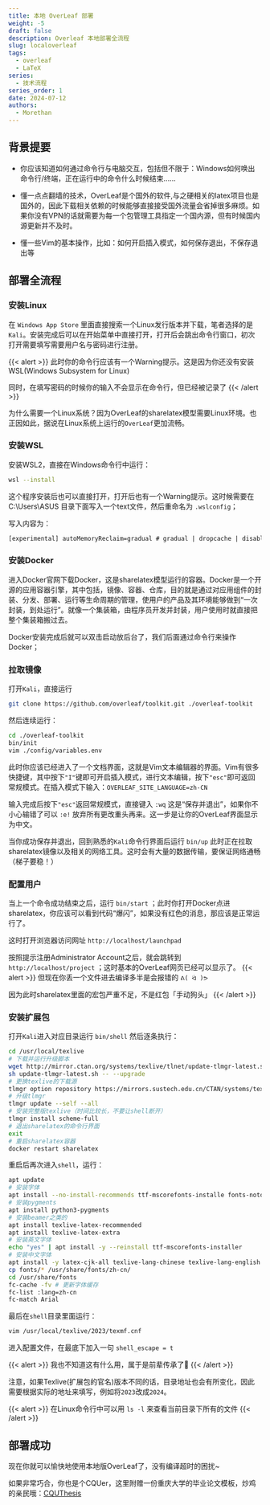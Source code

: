 ```yaml
---
title: 本地 OverLeaf 部署
weight: -5
draft: false
description: Overleaf 本地部署全流程
slug: localoverleaf
tags:
  - overleaf
  - LaTeX
series:
  - 技术流程
series_order: 1
date: 2024-07-12
authors:
  - Morethan
---
```


## 背景提要

- 你应该知道如何通过命令行与电脑交互，包括但不限于：Windows如何唤出命令行/终端，正在运行中的命令什么时候结束......

- 懂一点点翻墙的技术，OverLeaf是个国外的软件,与之硬相关的latex项目也是国外的，因此下载相关依赖的时候能够直接接受国外流量会省掉很多麻烦。如果你没有VPN的话就需要为每一个包管理工具指定一个国内源，但有时候国内源更新并不及时。

- 懂一些Vim的基本操作，比如：如何开启插入模式，如何保存退出，不保存退出等


## 部署全流程

### 安装Linux
在 `Windows App Store` 里面直接搜索一个Linux发行版本并下载，笔者选择的是`Kali`。安装完成后可以在开始菜单中直接打开，打开后会跳出命令行窗口，初次打开需要填写需要用户名与密码进行注册。

{{< alert >}}
此时你的命令行应该有一个Warning提示。这是因为你还没有安装WSL(Windows Subsystem for Linux)

同时，在填写密码的时候你的输入不会显示在命令行，但已经被记录了
{{< /alert >}}

为什么需要一个Linux系统？因为OverLeaf的sharelatex模型需要Linux环境。也正因如此，据说在Linux系统上运行的`OverLeaf`更加流畅。

### 安装WSL
安装WSL2，直接在Windows命令行中运行：
```sh
wsl --install
```

这个程序安装后也可以直接打开，打开后也有一个Warning提示。这时候需要在 C:\Users\ASUS 目录下面写入一个text文件，然后重命名为 `.wslconfig`；

写入内容为：
```txt
[experimental] autoMemoryReclaim=gradual # gradual | dropcache | disabled networkingMode=mirrored dnsTunneling=true firewall=true autoProxy=true
```

### 安装Docker
进入Docker官网下载Docker，这是sharelatex模型运行的容器。Docker是一个开源的应用容器引擎，其中包括，镜像、容器、仓库，目的就是通过对应用组件的封装、分发、部署、运行等生命周期的管理，使用户的产品及其环境能够做到“一次封装，到处运行”。就像一个集装箱，由程序员开发并封装，用户使用时就直接把整个集装箱搬过去。

Docker安装完成后就可以双击启动放后台了，我们后面通过命令行来操作Docker；

### 拉取镜像

打开`Kali`，直接运行
``` sh
git clone https://github.com/overleaf/toolkit.git ./overleaf-toolkit
```

然后连续运行：
```sh
cd ./overleaf-toolkit
bin/init
vim ./config/variables.env
```

此时你应该已经进入了一个文档界面，这就是Vim文本编辑器的界面。Vim有很多快捷键，其中按下`"I"`键即可开启插入模式，进行文本编辑，按下`"esc"`即可返回常规模式。在插入模式下输入：`OVERLEAF_SITE_LANGUAGE=zh-CN`

输入完成后按下`"esc"`返回常规模式，直接键入 `:wq` 这是“保存并退出”，如果你不小心输错了可以 `:e!` 放弃所有更改重头再来。这一步是让你的OverLeaf界面显示为中文。

当你成功保存并退出，回到熟悉的`Kali`命令行界面后运行 `bin/up` 此时正在拉取sharelatex镜像以及相关的网络工具。这时会有大量的数据传输，要保证网络通畅（梯子要稳！）

### 配置用户
当上一个命令成功结束之后，运行 `bin/start` ；此时你打开Docker点进sharelatex，你应该可以看到代码“爆闪”，如果没有红色的消息，那应该是正常运行了。

这时打开浏览器访问网址 `http://localhost/launchpad` 

按照提示注册Administrator Account之后，就会跳转到 `http://localhost/project` ；这时基本的OverLeaf网页已经可以显示了。
{{<  alert  >}}
但现在你丢一个文件进去编译多半是会报错的 `ᕕ( ᐛ )ᕗ` 

因为此时sharelatex里面的宏包严重不足，不是红包「手动狗头」
{{<  /alert  >}}

### 安装扩展包

打开`Kali`进入对应目录运行 `bin/shell` 然后逐条执行：
```sh
cd /usr/local/texlive
# 下载并运行升级脚本
wget http://mirror.ctan.org/systems/texlive/tlnet/update-tlmgr-latest.sh
sh update-tlmgr-latest.sh -- --upgrade
# 更换texlive的下载源
tlmgr option repository https://mirrors.sustech.edu.cn/CTAN/systems/texlive/tlnet/
# 升级tlmgr
tlmgr update --self --all
# 安装完整版texlive（时间比较长，不要让shell断开）
tlmgr install scheme-full
# 退出sharelatex的命令行界面
exit
# 重启sharelatex容器
docker restart sharelatex
```

重启后再次进入`shell`，运行：
```sh
apt update
# 安装字体
apt install --no-install-recommends ttf-mscorefonts-installe fonts-noto texlive-fonts-recommended tex-gyre fonts-wqy-microhei fonts-wqy-zenhei fonts-noto-cjk fonts-noto-cjk-extra fonts-noto-color-emoji fonts-noto-extra fonts-noto-ui-core fonts-noto-ui-extra fonts-noto-unhinted fonts-texgyre
# 安装pygments
apt install python3-pygments
# 安装beamer之类的
apt install texlive-latex-recommended
apt install texlive-latex-extra
# 安装英文字体
echo "yes" | apt install -y --reinstall ttf-mscorefonts-installer
# 安装中文字体
apt install -y latex-cjk-all texlive-lang-chinese texlive-lang-english
cp fonts/* /usr/share/fonts/zh-cn/
cd /usr/share/fonts
fc-cache -fv # 更新字体缓存
fc-list :lang=zh-cn
fc-match Arial
```

最后在`shell`目录里面运行：
```sh
vim /usr/local/texlive/2023/texmf.cnf
```
进入配置文件，在最底下加入一句 `shell_escape = t`

{{< alert >}}
我也不知道这有什么用，属于是前辈传承了🤔
{{< /alert >}}

注意，如果Texlive(扩展包的官名)版本不同的话，目录地址也会有所变化，因此需要根据实际的地址来填写，例如将`2023`改成`2024`。

{{< alert >}}
在Linux命令行中可以用 `ls -l` 来查看当前目录下所有的文件
{{< /alert >}}

## 部署成功
现在你就可以愉快地使用本地版OverLeaf了，没有编译超时的困扰~

如果非常巧合，你也是个CQUer，这里附赠一份重庆大学的毕业论文模板，炒鸡的亲民哦：[CQUThesis](https://github.com/nanmu42/CQUThesis)
